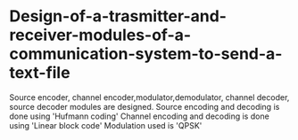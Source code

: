 # Design-of-a-trasmitter-and-receiver-modules-of-a-communication-system-to-send-a-text-file
Source encoder, channel encoder,modulator,demodulator, channel decoder, source decoder modules are designed. 
Source encoding and decoding is done using 'Hufmann coding'
Channel encoding and decoding is done using 'Linear block code'
Modulation used is 'QPSK'
